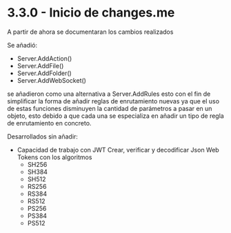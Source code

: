 # 3.3.0 - Inicio de changes.me
A partir de ahora se documentaran los cambios realizados

Se añadió:

- Server.AddAction()
- Server.AddFile() 
- Server.AddFolder()
- Server.AddWebSocket()

se añadieron como una alternativa a Server.AddRules
esto con el fin de simplificar la forma de añadir reglas de enrutamiento nuevas
ya que el uso de estas funciones disminuyen la cantidad de parámetros a pasar en un objeto,
esto debido a que cada una se especializa en añadir un tipo de regla de enrutamiento en concreto.

Desarrollados sin añadir:

- Capacidad de trabajo con JWT
  Crear, verificar y decodificar Json Web Tokens con los algoritmos
  - SH256
  - SH384
  - SH512
  - RS256
  - RS384
  - RS512
  - PS256
  - PS384
  - PS512
